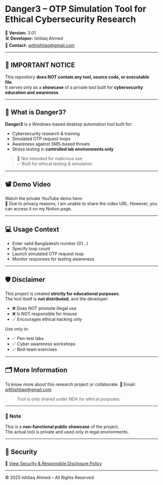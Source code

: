 # Danger3 – OTP Simulation Tool for Ethical Cybersecurity Research

📌 **Version:** 3.01  
🛠️ **Developer:** Ishtiaq Ahmed  
📧 **Contact:** withishtiaq@gmail.com  

---

## 🚨 IMPORTANT NOTICE

This repository **does NOT contain any tool, source code, or executable file**.  
It serves only as a **showcase** of a private tool built for **cybersecurity education and awareness**.

---

## 🧠 What is Danger3?

**Danger3** is a Windows-based desktop automation tool built for:
- Cybersecurity research & training
- Simulated OTP request loops
- Awareness against SMS-based threats
- Stress testing in **controlled lab environments only**

> 🛑 Not intended for malicious use  
> ✅ Built for ethical testing & simulation

---

## 📽️ Demo Video

Watch the private YouTube demo here:  
🎥 Due to privacy reasons, I am unable to share the video URL. However, you can access it on my Notion page.

---

## 💻 Usage Context

- Enter valid Bangladeshi number (01...)
- Specify loop count
- Launch simulated OTP request loop
- Monitor responses for testing awareness

---

## 🛡️ Disclaimer

This project is created **strictly for educational purposes**.  
The tool itself is **not distributed**, and the developer:
- ❌ Does NOT promote illegal use
- ❌ Is NOT responsible for misuse
- ✅ Encourages ethical hacking only

Use only in:
- ✅ Pen-test labs  
- ✅ Cyber awareness workshops  
- ✅ Red-team exercises

---

## 🗂️ More Information

To know more about this research project or collaborate:
📧 Email: withishtiaq@gmail.com

> Tool is only shared under NDA for ethical purposes.

---

### 📢 Note

This is a **non-functional public showcase** of the project.  
The actual tool is private and used only in legal environments.

---

## 🔐  Security

🔐 [View Security & Responsible Disclosure Policy](./SECURITY.md)

---

© 2025 Ishtiaq Ahmed – All Rights Reserved
